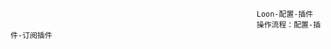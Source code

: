                                                            Loon-配置-插件
                                                           操作流程：配置-插件-订阅插件
